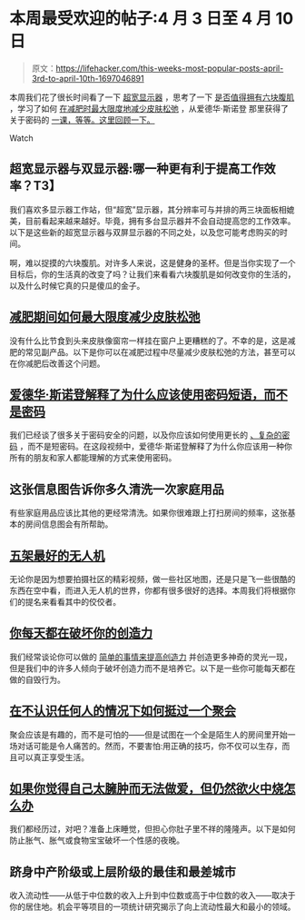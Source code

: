 # 本周最受欢迎的帖子:4 月 3 日至 4 月 10 日

> 原文：<https://lifehacker.com/this-weeks-most-popular-posts-april-3rd-to-april-10th-1697046891>

本周我们花了很长时间看了一下 [超宽显示器](https://lifehacker.com/ultrawide-vs-dual-monitors-which-are-better-for-produc-1695967682) ，思考了一下 [是否值得拥有六块腹肌](http://vitals.lifehacker.com/how-getting-a-six-pack-changes-your-life-and-how-it-do-1696896251) ，学习了如何 [在减肥时最大限度地减少皮肤松弛](http://vitals.lifehacker.com/how-to-minimize-loose-skin-during-weight-loss-1696145766) ，从爱德华·斯诺登 那里获得了关于密码的 [一课，等等。这里回顾一下。](http://lifehacker.com/edward-snowden-explains-why-you-should-use-passphrases-1696958545)

Watch

## 超宽显示器与双显示器:哪一种更有利于提高工作效率？T3】

我们喜欢多显示器工作站，但“超宽”显示器，其分辨率可与并排的两三块面板相媲美，目前看起来越来越好。毕竟，拥有多台显示器并不会自动提高您的工作效率。以下是这些新的超宽显示器与双屏显示器的不同之处，以及您可能考虑购买的时间。

啊，难以捉摸的六块腹肌。对许多人来说，这是健身的圣杯。但是当你实现了一个目标后，你的生活真的改变了吗？让我们来看看六块腹肌是如何改变你的生活的，以及什么时候它真的只是傻瓜的金子。

## [减肥期间如何最大限度减少皮肤松弛](http://vitals.lifehacker.com/how-to-minimize-loose-skin-during-weight-loss-1696145766)

没有什么比节食到头来皮肤像窗帘一样挂在窗户上更糟糕的了。不幸的是，这是减肥的常见副产品。以下是你可以在减肥过程中尽量减少皮肤松弛的方法，甚至可以在你减肥后改善这个问题。

## [爱德华·斯诺登解释了为什么应该使用密码短语，而不是密码](http://lifehacker.com/edward-snowden-explains-why-you-should-use-passphrases-1696958545)

我们已经谈了很多关于密码安全的问题，以及你应该如何使用更长的 [、复杂的密码](https://lifehacker.com/using-common-phrases-makes-your-passphrase-password-use-5893510) ，而不是短密码。在这段视频中，爱德华·斯诺登解释了为什么你应该用一种你所有的朋友和家人都能理解的方式来使用密码。

## 这张信息图告诉你多久清洗一次家庭用品

有些家庭用品应该比其他的更经常清洗。如果你很难跟上打扫房间的频率，这张基本的房间信息图会有所帮助。

## [五架最好的无人机](http://lifehacker.com/five-best-drones-1695598389)

无论你是因为想要拍摄社区的精彩视频，做一些社区地图，还是只是飞一些很酷的东西在空中看，而进入无人机的世界，你都有很多很好的选择。本周我们将根据你们的提名来看看其中的佼佼者。

## [你每天都在破坏你的创造力](http://lifehacker.com/how-youre-sabotaging-your-creativity-every-day-1696610464)

我们经常谈论你可以做的 [简单的事情来提高创造力](http://lifehacker.com/top-10-ways-to-get-your-creative-juices-flowing-5792708) 并创造更多神奇的灵光一现，但是我们中的许多人倾向于破坏创造力而不是培养它。以下是一些你可能每天都在做的自毁行为。

## [在不认识任何人的情况下如何挺过一个聚会](http://lifehacker.com/how-to-survive-a-party-when-you-don-t-know-anyone-1696639465)

聚会应该是有趣的，而不是可怕的——但是试图在一个全是陌生人的房间里开始一场对话可能是令人痛苦的。然而，不要害怕:用正确的技巧，你不仅可以生存，而且可以真正享受生活。

## [如果你觉得自己太臃肿而无法做爱，但仍然欲火中烧怎么办](http://afterhours.lifehacker.com/what-to-do-if-you-feel-too-bloated-for-sex-but-youre-s-1696099018)

我们都经历过，对吧？准备上床睡觉，但担心你肚子里不祥的隆隆声。以下是如何防止胀气、胀气或食物宝宝破坏一个性感的夜晚。

## 跻身中产阶级或上层阶级的最佳和最差城市

收入流动性——从低于中位数的收入上升到中位数或高于中位数的收入——取决于你的居住地。机会平等项目的一项统计研究揭示了向上流动性最大和最小的领域。